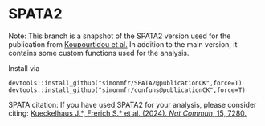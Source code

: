 # SPATA2
Note: This branch is a snapshot of the SPATA2 version used for the publication from [Koupourtidou et al.](https://www.nature.com/articles/s41467-024-46625-w) In addition to the main version, it contains some custom functions used for the analysis.

Install via
```
devtools::install_github("simonmfr/SPATA2@publicationCK",force=T)
devtools::install_github("simonmfr/confuns@publicationCK",force=T)
```

SPATA citation:
If you have used SPATA2 for your analysis, please consider citing: [Kueckelhaus J.\*, Frerich S.\* et al. (2024). *Nat Commun*, 15, 7280.](https://doi.org/10.1038/s41467-024-50904-x)




